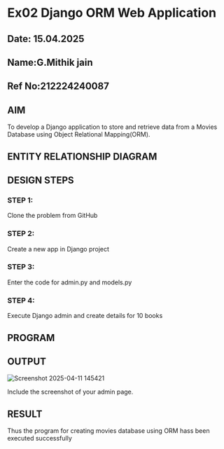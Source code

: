 # Ex02 Django ORM Web Application
## Date: 15.04.2025
## Name:G.Mithik jain
## Ref No:212224240087
## AIM
To develop a Django application to store and retrieve data from a Movies Database using Object Relational Mapping(ORM).

## ENTITY RELATIONSHIP DIAGRAM



## DESIGN STEPS

### STEP 1:
Clone the problem from GitHub

### STEP 2:
Create a new app in Django project

### STEP 3:
Enter the code for admin.py and models.py

### STEP 4:
Execute Django admin and create details for 10 books

## PROGRAM



## OUTPUT
![Screenshot 2025-04-11 145421](https://github.com/user-attachments/assets/43033b01-13a3-4f11-9346-ad1c626a0181)

Include the screenshot of your admin page.


## RESULT
Thus the program for creating movies database using ORM hass been executed successfully
